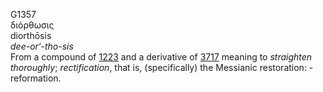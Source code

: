 G1357  
διόρθωσις  
diorthōsis  
*dee-or‘-tho-sis*  
From a compound of [1223](g1223) and a derivative of [3717](g3717)
meaning to *straighten* *thoroughly*; *rectification*, that is,
(specifically) the Messianic restoration: - reformation.  
